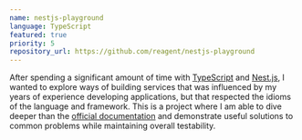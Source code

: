 ```yaml
---
name: nestjs-playground
language: TypeScript
featured: true
priority: 5
repository_url: https://github.com/reagent/nestjs-playground
---
```


After spending a significant amount of time with [TypeScript][1] and
[Nest.js][2], I wanted to explore ways of building services that was influenced
by my years of experience developing applications, but that respected the idioms
of the language and framework. This is a project where I am able to dive deeper
than the [official documentation][3] and demonstrate useful solutions to common
problems while maintaining overall testability.

[1]: https://www.typescriptlang.org/
[2]: https://nestjs.com/
[3]: https://docs.nestjs.com/
